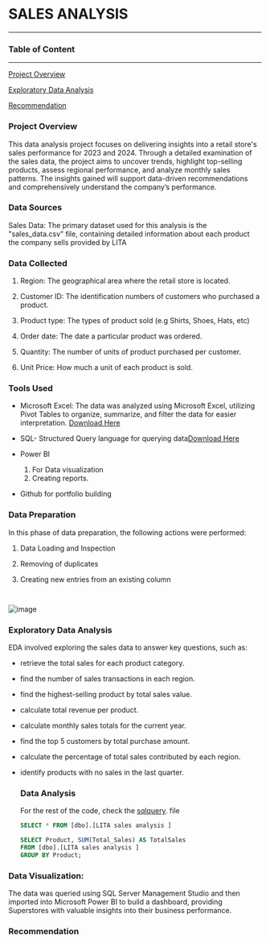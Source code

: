 # SALES ANALYSIS
---
### Table of Content
---

[Project Overview](#project-overview)

[Exploratory Data Analysis](#exploratory-data-analysis)

[Recommendation](#recommendation)


### Project Overview

This data analysis project focuses on delivering insights into a retail store's sales performance for 2023 and 2024. Through a detailed examination of the sales data, the project aims to uncover trends, highlight top-selling products, assess regional performance, and analyze monthly sales patterns. The insights gained will support data-driven recommendations and comprehensively understand the company’s performance.

### Data Sources

Sales Data: The primary dataset used for this analysis is the "sales_data.csv" file, containing detailed information about each product the company sells provided by LITA

### Data Collected

1. Region: The geographical area where the retail store is located.
   
2. Customer ID: The identification numbers of customers who purchased a product.

3. Product type: The types of product sold (e.g Shirts, Shoes, Hats, etc)

4. Order date: The date a particular product was ordered.

5. Quantity: The number of units of product purchased per customer.

6. Unit Price: How much a unit of each product is sold.
   
### Tools Used
- Microsoft Excel: The data was analyzed using Microsoft Excel, utilizing Pivot Tables to organize, summarize, and filter the data for easier interpretation. [Download Here](https://www.microsoft.com)
  
- SQL- Structured Query language for querying data[Download Here](https://learn.microsoft.com/en-us/sql/ssms/sql-server-management-studio-ssms?view=sql-server-ver16)
  
- Power BI
  1. For Data visualization
  2. Creating reports.
     
- Github for portfolio building

### Data Preparation
In this phase of data preparation, the following actions were performed:

1. Data Loading and Inspection
2. Removing of duplicates
3. Creating new entries from an existing column

   ``` 
   

![image](https://github.com/user-attachments/assets/2b969c83-3a63-43a2-a39e-84f26987ac78)



### Exploratory Data Analysis
EDA involved exploring the sales data to answer key questions, such as:
- retrieve the total sales for each product category.

- find the number of sales transactions in each region.

- find the highest-selling product by total sales value.

- calculate total revenue per product.

- calculate monthly sales totals for the current year.

- find the top 5 customers by total purchase amount.

- calculate the percentage of total sales contributed by each region.

- identify products with no sales in the last quarter.

  ### Data Analysis

  For the rest of the code, check the [sqlquery](https://github.com/Victoria-Uwegba/LITA_SALES_ANALYSIS/blob/main/SQLQuery%20Sales%20Analysis.sql). file

  ```SQL
  SELECT * FROM [dbo].[LITA sales analysis ]
  
  SELECT Product, SUM(Total_Sales) AS TotalSales
  FROM [dbo].[LITA sales analysis ]
  GROUP BY Product;


### Data Visualization:

The data was queried using SQL Server Management Studio and then imported into Microsoft Power BI to build a dashboard, providing Superstores with valuable insights into their business performance.

### Recommendation
